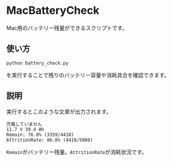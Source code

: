 # MacBatteryCheck
Mac用のバッテリー残量ができるスクリプトです。

## 使い方
```
python battery_check.py
```
を実行することで残りのバッテリー容量や消耗具合を確認できます。

## 説明
実行するとこのような文章が出力されます。
```
充電していません
11.7 V 39.4 Wh
Remain: 76.0% (3359/4418)
AttritionRate: 86.8% (4418/5088)
```
`Remain`がバッテリー残量。`AttritionRate`が消耗状況です。